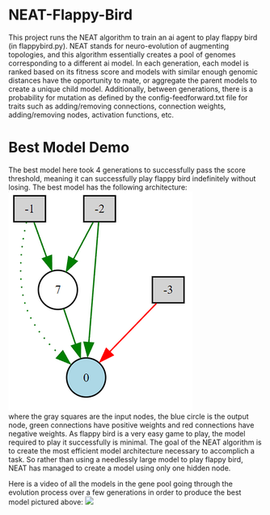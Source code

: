 # NEAT-Flappy-Bird
This project runs the NEAT algorithm to train an ai agent to play flappy bird (in flappybird.py).  NEAT stands for neuro-evolution of augmenting topologies, and this algorithm essentially creates a pool of genomes corresponding to a different ai model.  In each generation, each model is ranked based on its fitness score and models with similar enough genomic distances have the opportunity to mate, or aggregate the parent models to create a unique child model.  Additionally, between generations, there is a probability for mutation as defined by the config-feedforward.txt file for traits such as adding/removing connections, connection weights, adding/removing nodes, activation functions, etc.

# Best Model Demo
The best model here took 4 generations to successfully pass the score threshold, meaning it can successfully play flappy bird indefinitely without losing.  The best model has the following architecture:  
![](https://github.com/nick-pellegrin/NEAT-Flappy-Bird/blob/main/model.png)  
where the gray squares are the input nodes, the blue circle is the output node, green connections have positive weights and red connections have negative weights.  As flappy bird is a very easy game to play, the model required to play it successfully is minimal.  The goal of the NEAT algorithm is to create the most efficient model architecture necessary to accomplich a task. So rather than using a needlessly large model to play flappy bird, NEAT has managed to create a model using only one hidden node.  

Here is a video of all the models in the gene pool going through the evolution process over a few generations in order to produce the best model pictured above:
![](https://github.com/nick-pellegrin/NEAT-Flappy-Bird/blob/main/DEMO.gif)

